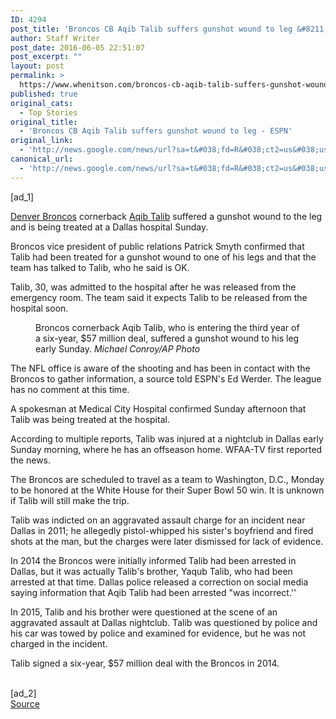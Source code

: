 ```yaml
---
ID: 4294
post_title: 'Broncos CB Aqib Talib suffers gunshot wound to leg &#8211; ESPN'
author: Staff Writer
post_date: 2016-06-05 22:51:07
post_excerpt: ""
layout: post
permalink: >
  https://www.whenitson.com/broncos-cb-aqib-talib-suffers-gunshot-wound-to-leg-espn/
published: true
original_cats:
  - Top Stories
original_title:
  - 'Broncos CB Aqib Talib suffers gunshot wound to leg - ESPN'
original_link:
  - 'http://news.google.com/news/url?sa=t&#038;fd=R&#038;ct2=us&#038;usg=AFQjCNG2roIMgq7f-UIG2IcMZFWemOlusg&#038;clid=c3a7d30bb8a4878e06b80cf16b898331&#038;cid=52779127704919&#038;ei=2qxUV5izFouFwQH6vJcQ&#038;url=http://espn.go.com/nfl/story/_/id/15978684/denver-broncos-cb-aqib-talib-suffers-gunshot-wound-leg'
canonical_url:
  - 'http://news.google.com/news/url?sa=t&#038;fd=R&#038;ct2=us&#038;usg=AFQjCNG2roIMgq7f-UIG2IcMZFWemOlusg&#038;clid=c3a7d30bb8a4878e06b80cf16b898331&#038;cid=52779127704919&#038;ei=2qxUV5izFouFwQH6vJcQ&#038;url=http://espn.go.com/nfl/story/_/id/15978684/denver-broncos-cb-aqib-talib-suffers-gunshot-wound-leg'
---
```

 [ad_1]
<br><div readability="77.286986011022"><p><a href="http://espn.go.com/nfl/team/_/name/den/denver-broncos">Denver Broncos</a> cornerback <a href="http://espn.go.com/nfl/player/_/id/11254/aqib-talib">Aqib Talib</a> suffered a gunshot wound to the leg and is being treated at a Dallas hospital Sunday.</p><p>Broncos vice president of public relations Patrick Smyth confirmed that Talib had been treated for a gunshot wound to one of his legs and that the team has talked to Talib, who he said is OK.</p><p>Talib, 30, was admitted to the hospital after he was released from the emergency room. The team said it expects Talib to be released from the hospital soon.</p><aside class="inline inline-photo full"><figure><picture><source data-srcset="http://a1.espncdn.com/combiner/i?img=%2Fphoto%2F2015%2F1108%2Fr24189_1296x729_16%2D9.jpg&amp;w=570, http://a1.espncdn.com/combiner/i?img=%2Fphoto%2F2015%2F1108%2Fr24189_1296x729_16%2D9.jpg&amp;w=1140&amp;cquality=40 2x" media="(min-width: 376px)"><source data-srcset="http://a1.espncdn.com/combiner/i?img=%2Fphoto%2F2015%2F1108%2Fr24189_1296x729_16%2D9.jpg&amp;w=375, http://a1.espncdn.com/combiner/i?img=%2Fphoto%2F2015%2F1108%2Fr24189_1296x729_16%2D9.jpg&amp;w=750&amp;cquality=40 2x" media="(max-width: 375px)"><img class=" lazyload lazyload" data-image-container=".inline-photo"/></source></source></picture><figcaption class="photoCaption">Broncos cornerback Aqib Talib, who is entering the third year of a six-year, $57 million deal, suffered a gunshot wound to his leg early Sunday. <cite>Michael Conroy/AP Photo</cite></figcaption></figure></aside><p>The NFL office is aware of the shooting and has been in contact with the Broncos to gather information, a source told ESPN's Ed Werder. The league has no comment at this time.</p><p>A spokesman at Medical City Hospital confirmed Sunday afternoon that Talib was being treated at the hospital.</p><p>According to multiple reports, Talib was injured at a nightclub in Dallas early Sunday morning, where he has an offseason home. WFAA-TV first reported the news.</p><p>The Broncos are scheduled to travel as a team to Washington, D.C., Monday to be honored at the White House for their Super Bowl 50 win. It is unknown if Talib will still make the trip.</p><p>Talib was indicted on an aggravated assault charge for an incident near Dallas in 2011; he allegedly pistol-whipped his sister's boyfriend and fired shots at the man, but the charges were later dismissed for lack of evidence.</p><p>In 2014 the Broncos were initially informed Talib had been arrested in Dallas, but it was actually Talib's brother, Yaqub Talib, who had been arrested at that time. Dallas police released a correction on social media saying information that Aqib Talib had been arrested "was incorrect.''</p><p>In 2015, Talib and his brother were questioned at the scene of an aggravated assault at Dallas nightclub. Talib was questioned by police and his car was towed by police and examined for evidence, but he was not charged in the incident.</p><p>Talib signed a six-year, $57 million deal with the Broncos in 2014.</p>
</div>
<br>[ad_2]
<br><a href="http://news.google.com/news/url?sa=t&#038;fd=R&#038;ct2=us&#038;usg=AFQjCNG2roIMgq7f-UIG2IcMZFWemOlusg&#038;clid=c3a7d30bb8a4878e06b80cf16b898331&#038;cid=52779127704919&#038;ei=2qxUV5izFouFwQH6vJcQ&#038;url=http://espn.go.com/nfl/story/_/id/15978684/denver-broncos-cb-aqib-talib-suffers-gunshot-wound-leg">Source </a>